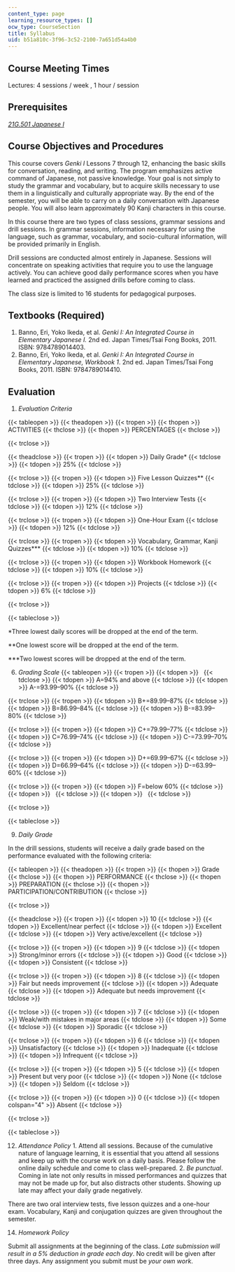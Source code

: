 ```yaml
---
content_type: page
learning_resource_types: []
ocw_type: CourseSection
title: Syllabus
uid: b51a810c-3f96-3c52-2100-7a651d54a4b0
---
```


Course Meeting Times
--------------------

Lectures: 4 sessions / week , 1 hour / session

Prerequisites
-------------

[_21G.501 Japanese I_](/courses/21g-501-japanese-i-fall-2019)

Course Objectives and Procedures
--------------------------------

This course covers _Genki I_ Lessons 7 through 12, enhancing the basic skills for conversation, reading, and writing. The program emphasizes active command of Japanese, not passive knowledge. Your goal is not simply to study the grammar and vocabulary, but to acquire skills necessary to use them in a linguistically and culturally appropriate way. By the end of the semester, you will be able to carry on a daily conversation with Japanese people. You will also learn approximately 90 Kanji characters in this course.

In this course there are two types of class sessions, grammar sessions and drill sessions. In grammar sessions, information necessary for using the language, such as grammar, vocabulary, and socio-cultural information, will be provided primarily in English.

Drill sessions are conducted almost entirely in Japanese. Sessions will concentrate on speaking activities that require you to use the language actively. You can achieve good daily performance scores when you have learned and practiced the assigned drills before coming to class.

The class size is limited to 16 students for pedagogical purposes.

Textbooks (Required)
--------------------

1.  Banno, Eri, Yoko Ikeda, et al. _Genki I: An Integrated Course in Elementary Japanese I._ 2nd ed. Japan Times/Tsai Fong Books, 2011. ISBN: 9784789014403.
2.  Banno, Eri, Yoko Ikeda, et al. _Genki I: An Integrated Course in Elementary Japanese, Workbook 1_. 2nd ed. Japan Times/Tsai Fong Books, 2011. ISBN: 9784789014410.

Evaluation
----------

1.  _Evaluation Criteria_

{{< tableopen >}}
{{< theadopen >}}
{{< tropen >}}
{{< thopen >}}
ACTIVITIES
{{< thclose >}}
{{< thopen >}}
PERCENTAGES
{{< thclose >}}

{{< trclose >}}

{{< theadclose >}}
{{< tropen >}}
{{< tdopen >}}
Daily Grade\*
{{< tdclose >}}
{{< tdopen >}}
25%
{{< tdclose >}}

{{< trclose >}}
{{< tropen >}}
{{< tdopen >}}
Five Lesson Quizzes\*\*
{{< tdclose >}}
{{< tdopen >}}
25%
{{< tdclose >}}

{{< trclose >}}
{{< tropen >}}
{{< tdopen >}}
Two Interview Tests
{{< tdclose >}}
{{< tdopen >}}
12%
{{< tdclose >}}

{{< trclose >}}
{{< tropen >}}
{{< tdopen >}}
One-Hour Exam
{{< tdclose >}}
{{< tdopen >}}
12%
{{< tdclose >}}

{{< trclose >}}
{{< tropen >}}
{{< tdopen >}}
Vocabulary, Grammar, Kanji Quizzes\*\*\*
{{< tdclose >}}
{{< tdopen >}}
10%
{{< tdclose >}}

{{< trclose >}}
{{< tropen >}}
{{< tdopen >}}
Workbook Homework
{{< tdclose >}}
{{< tdopen >}}
10%
{{< tdclose >}}

{{< trclose >}}
{{< tropen >}}
{{< tdopen >}}
Projects
{{< tdclose >}}
{{< tdopen >}}
6%
{{< tdclose >}}

{{< trclose >}}

{{< tableclose >}}

\*Three lowest daily scores will be dropped at the end of the term.

\*\*One lowest score will be dropped at the end of the term.

\*\*\*Two lowest scores will be dropped at the end of the term.

6.  _Grading Scale_
{{< tableopen >}}
{{< tropen >}}
{{< tdopen >}}
 
{{< tdclose >}}
{{< tdopen >}}
A=94% and above
{{< tdclose >}}
{{< tdopen >}}
A-=93.99–90%
{{< tdclose >}}

{{< trclose >}}
{{< tropen >}}
{{< tdopen >}}
B+=89.99–87%
{{< tdclose >}}
{{< tdopen >}}
B=86.99–84%
{{< tdclose >}}
{{< tdopen >}}
B-=83.99–80%
{{< tdclose >}}

{{< trclose >}}
{{< tropen >}}
{{< tdopen >}}
C+=79.99–77%
{{< tdclose >}}
{{< tdopen >}}
C=76.99–74%
{{< tdclose >}}
{{< tdopen >}}
C-=73.99–70%
{{< tdclose >}}

{{< trclose >}}
{{< tropen >}}
{{< tdopen >}}
D+=69.99–67%
{{< tdclose >}}
{{< tdopen >}}
D=66.99–64%
{{< tdclose >}}
{{< tdopen >}}
D-=63.99–60%
{{< tdclose >}}

{{< trclose >}}
{{< tropen >}}
{{< tdopen >}}
F=below 60%
{{< tdclose >}}
{{< tdopen >}}
 
{{< tdclose >}}
{{< tdopen >}}
 
{{< tdclose >}}

{{< trclose >}}

{{< tableclose >}}
  
9.  _Daily Grade_

In the drill sessions, students will receive a daily grade based on the performance evaluated with the following criteria:

{{< tableopen >}}
{{< theadopen >}}
{{< tropen >}}
{{< thopen >}}
Grade
{{< thclose >}}
{{< thopen >}}
PERFORMANCE
{{< thclose >}}
{{< thopen >}}
PREPARATION
{{< thclose >}}
{{< thopen >}}
PARTICIPATION/CONTRIBUTION
{{< thclose >}}

{{< trclose >}}

{{< theadclose >}}
{{< tropen >}}
{{< tdopen >}}
10
{{< tdclose >}}
{{< tdopen >}}
Excellent/near perfect
{{< tdclose >}}
{{< tdopen >}}
Excellent
{{< tdclose >}}
{{< tdopen >}}
Very active/excellent
{{< tdclose >}}

{{< trclose >}}
{{< tropen >}}
{{< tdopen >}}
9
{{< tdclose >}}
{{< tdopen >}}
Strong/minor errors
{{< tdclose >}}
{{< tdopen >}}
Good
{{< tdclose >}}
{{< tdopen >}}
Consistent
{{< tdclose >}}

{{< trclose >}}
{{< tropen >}}
{{< tdopen >}}
8
{{< tdclose >}}
{{< tdopen >}}
Fair but needs improvement
{{< tdclose >}}
{{< tdopen >}}
Adequate
{{< tdclose >}}
{{< tdopen >}}
Adequate but needs improvement
{{< tdclose >}}

{{< trclose >}}
{{< tropen >}}
{{< tdopen >}}
7
{{< tdclose >}}
{{< tdopen >}}
Weak/with mistakes in major areas
{{< tdclose >}}
{{< tdopen >}}
Some
{{< tdclose >}}
{{< tdopen >}}
Sporadic
{{< tdclose >}}

{{< trclose >}}
{{< tropen >}}
{{< tdopen >}}
6
{{< tdclose >}}
{{< tdopen >}}
Unsatisfactory
{{< tdclose >}}
{{< tdopen >}}
Inadequate
{{< tdclose >}}
{{< tdopen >}}
Infrequent
{{< tdclose >}}

{{< trclose >}}
{{< tropen >}}
{{< tdopen >}}
5
{{< tdclose >}}
{{< tdopen >}}
Present but very poor
{{< tdclose >}}
{{< tdopen >}}
None
{{< tdclose >}}
{{< tdopen >}}
Seldom
{{< tdclose >}}

{{< trclose >}}
{{< tropen >}}
{{< tdopen >}}
0
{{< tdclose >}}
{{< tdopen colspan="4" >}}
Absent
{{< tdclose >}}

{{< trclose >}}

{{< tableclose >}}

12.  _Attendance Policy_
    1.  Attend all sessions. Because of the cumulative nature of language learning, it is essential that you attend all sessions and keep up with the course work on a daily basis. Please follow the online daily schedule and come to class well-prepared.
    2.  _Be punctual_. Coming in late not only results in missed performances and quizzes that may not be made up for, but also distracts other students. Showing up late may affect your daily grade negatively.

There are two oral interview tests, five lesson quizzes and a one-hour exam. Vocabulary, Kanji and conjugation quizzes are given throughout the semester.

14.  _Homework Policy_

Submit all assignments at the beginning of the class. _Late submission will result in a 5% deduction in grade each day_. No credit will be given after three days. Any assignment you submit must be _your own work_.